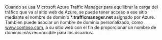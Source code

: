 Cuando se usa Microsoft Azure Traffic Manager para equilibrar la carga del tráfico que va al sitio web de Azure, se puede tener acceso a ese sitio mediante el nombre de dominio **\*.trafficmanager.net** asignado por Azure. También puede asociar un nombre de dominio personalizado, como www.contoso.com, a su sitio web con el fin de proporcionar un nombre de dominio más reconocible para los usuarios.



<!--HONumber=Nov16_HO3-->


